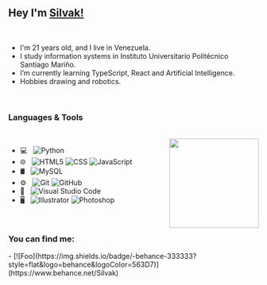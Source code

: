 ## Hey I'm [Silvak!](https://github.com/silvak) 

<br/>
 
- I'm 21 years old, and I live in Venezuela.
- I study information systems in Instituto Universitario Politécnico Santiago Mariño.
- I’m currently learning TypeScript, React and Artificial Intelligence.
- Hobbies drawing and robotics.

<br/>

<h3> Languages & Tools </h3>

<br/>

<a  href="https://github.com/silvak">
  <img align="right" height="180em" src="https://github-readme-stats-eight-theta.vercel.app/api/top-langs/?username=silvak&layout=compact&langs_count=8&theme=algolia" />
</a>


- 💻 &nbsp;
  ![Python](https://img.shields.io/badge/-Python-333333?style=flat&logo=python)
- 🌐 &nbsp;
  ![HTML5](https://img.shields.io/badge/-HTML5-333333?style=flat&logo=HTML5)
  ![CSS](https://img.shields.io/badge/-CSS-333333?style=flat&logo=CSS3&logoColor=1572B6)
  ![JavaScript](https://img.shields.io/badge/-JavaScript-333333?style=flat&logo=javascript)
- 🛢 &nbsp;
  ![MySQL](https://img.shields.io/badge/-MySQL-333333?style=flat&logo=mysql)
- ⚙️ &nbsp;
  ![Git](https://img.shields.io/badge/-Git-333333?style=flat&logo=git)
  ![GitHub](https://img.shields.io/badge/-GitHub-333333?style=flat&logo=github)
- 🔧 &nbsp;
  ![Visual Studio Code](https://img.shields.io/badge/-Visual%20Studio%20Code-333333?style=flat&logo=visual-studio-code&logoColor=007ACC)
- 🖥 &nbsp;
  ![Illustrator](https://img.shields.io/badge/-Illustrator-333333?style=flat&logo=adobe-illustrator)
  ![Photoshop](https://img.shields.io/badge/-Photoshop-333333?style=flat&logo=adobe-photoshop)

<br/>

<h3> You can find me: </h3>
- [![Foo](https://img.shields.io/badge/-behance-333333?style=flat&logo=behance&logoColor=563D7)](https://www.behance.net/Silvak)

<br/>
